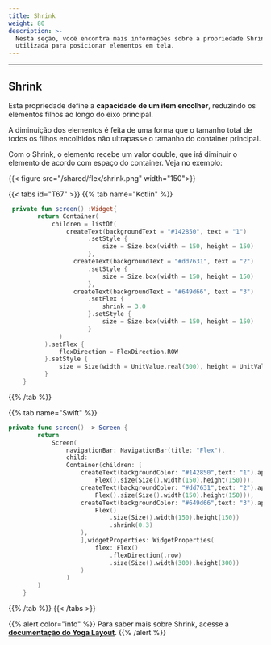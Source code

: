 ```yaml
---
title: Shrink
weight: 80
description: >-
  Nesta seção, você encontra mais informações sobre a propriedade Shrink
  utilizada para posicionar elementos em tela.
---
```


---

## Shrink

Esta propriedade define a **capacidade de um item encolher**, reduzindo os elementos filhos ao longo do eixo principal.

A diminuição dos elementos é feita de uma forma que o tamanho total de todos os filhos encolhidos não ultrapasse o tamanho do container principal.

Com o Shrink, o elemento recebe um valor double, que irá diminuir o elemento de acordo com espaço do container. Veja no exemplo:

{{< figure src="/shared/flex/shrink.png" width="150">}} 

{{< tabs id="T67" >}}
{{% tab name="Kotlin" %}}

```kotlin
 private fun screen() :Widget{
        return Container(
            children = listOf(
                createText(backgroundText = "#142850", text = "1")
                      .setStyle {
                          size = Size.box(width = 150, height = 150)
                      },
                  createText(backgroundText = "#dd7631", text = "2")
                      .setStyle {
                          size = Size.box(width = 150, height = 150)
                      },
                  createText(backgroundText = "#649d66", text = "3")
                      .setFlex {
                          shrink = 3.0
                      }.setStyle {
                          size = Size.box(width = 150, height = 150)
                      }
              )
          ).setFlex {
              flexDirection = FlexDirection.ROW
          }.setStyle {
              size = Size(width = UnitValue.real(300), height = UnitValue.real(300))
          }
    }
```

{{% /tab %}}

{{% tab name="Swift" %}}

```swift
private func screen() -> Screen {
        return
            Screen(
                navigationBar: NavigationBar(title: "Flex"),
                child:
                Container(children: [
                    createText(backgroundColor: "#142850",text: "1").applyFlex(
                        Flex().size(Size().width(150).height(150))),
                    createText(backgroundColor: "#dd7631",text: "2").applyFlex(
                        Flex().size(Size().width(150).height(150))),
                    createText(backgroundColor: "#649d66",text: "3").applyFlex(
                        Flex()
                            .size(Size().width(150).height(150))
                            .shrink(0.3)
                    ),
                    ],widgetProperties: WidgetProperties(
                        flex: Flex()
                            .flexDirection(.row)
                            .size(Size().width(300).height(300))
                    )
                )
        )
    }
```

{{% /tab %}}
{{< /tabs >}}

{{% alert color="info" %}}
Para saber mais sobre Shrink, acesse a [**documentação do Yoga Layout**](https://yogalayout.com/pt/flex).
{{% /alert %}}
